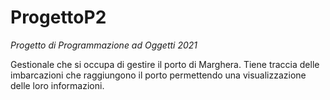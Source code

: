 # ProgettoP2
*Progetto di Programmazione ad Oggetti 2021*

Gestionale che si occupa di gestire il porto di Marghera.
Tiene traccia delle imbarcazioni che raggiungono il porto permettendo una visualizzazione delle loro informazioni.

